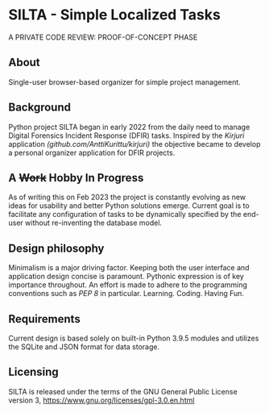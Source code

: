 # SILTA - Simple Localized Tasks
A PRIVATE CODE REVIEW: PROOF-OF-CONCEPT PHASE
## About
Single-user browser-based organizer for simple project management.

## Background
Python project SILTA began in early 2022 from the daily need to manage Digital Forensics Incident Response (DFIR) tasks. Inspired by the *Kirjuri* application *(github.com/AnttiKurittu/kirjuri)* the objective became to develop a personal organizer application for DFIR projects.

## A ~~Work~~ Hobby In Progress
As of writing this on Feb 2023 the project is constantly evolving as new ideas for usability and better Python solutions emerge. Current goal is to facilitate any configuration of tasks to be dynamically specified by the end-user without re-inventing the database model.

## Design philosophy
Minimalism is a major driving factor. Keeping both the user interface and application design concise is paramount. Pythonic expression is of key importance throughout. An effort is made to adhere to the programming conventions such as *PEP 8* in particular. Learning. Coding. Having Fun.

## Requirements
Current design is based solely on built-in Python 3.9.5 modules and utilizes the SQLite and JSON format for data storage.

## Licensing
SILTA is released under the terms of the GNU General Public License version 3, https://www.gnu.org/licenses/gpl-3.0.en.html
